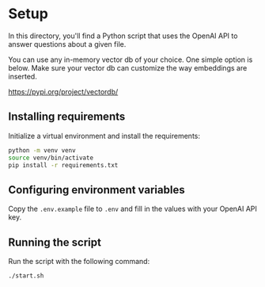 # Setup

In this directory, you'll find a Python script that uses the OpenAI API to answer questions about a given file.

You can use any in-memory vector db of your choice. One simple option is below. Make sure your vector db can customize the way embeddings are inserted.

https://pypi.org/project/vectordb/

## Installing requirements

Initialize a virtual environment and install the requirements:

```bash
python -m venv venv
source venv/bin/activate
pip install -r requirements.txt
```

## Configuring environment variables

Copy the `.env.example` file to `.env` and fill in the values with your OpenAI API key.

## Running the script

Run the script with the following command:

```bash
./start.sh
```



